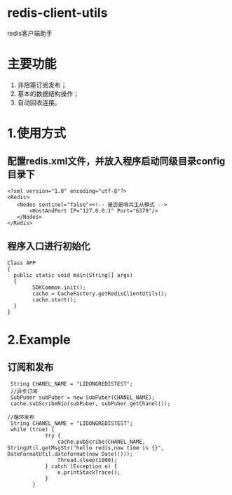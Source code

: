 # redis-client-utils
redis客户端助手
# 主要功能
1. 非阻塞订阅发布； 
2. 基本的数据结构操作； 
3. 自动回收连接。
# 1.使用方式
 ## 配置redis.xml文件，并放入程序启动同级目录config目录下
 ```
 <?xml version="1.0" encoding="utf-8"?>
<Redis>
    <Nodes sentinel="false"><!-- 是否是哨兵主从模式 -->
        <HostAndPort IP="127.0.0.1" Port="6379"/>
    </Nodes>
</Redis>
 ```
 ## 程序入口进行初始化
```
Class APP
{
  public static void main(String[] args)
  {
        SDKCommon.init();
        cache = CacheFactory.getRedisClientUtils();
        cache.start();
  }
}
```
# 2.Example
## 订阅和发布
```
 String CHANEL_NAME = "LIDONGREDISTEST";
 //异步订阅
 SubPuber subPuber = new SubPuber(CHANEL_NAME);
 cache.subScribeNio(subPuber, subPuber.getChanel());
```
```
//循环发布
 String CHANEL_NAME = "LIDONGREDISTEST";
 while (true) {
            try {
                cache.pubScribe(CHANEL_NAME, StringUtil.getMsgStr("hello redis,now time is {}", DateFormatUtil.dateformat(new Date())));
                Thread.sleep(1000);
            } catch (Exception e) {
                e.printStackTrace();
            }
        }
```

